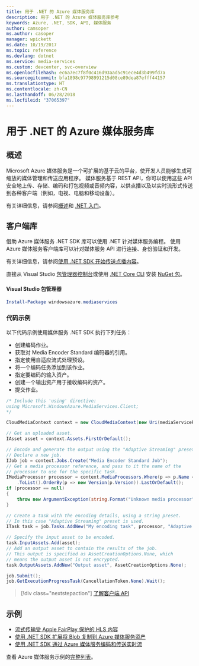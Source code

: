 ```yaml
---
title: 用于 .NET 的 Azure 媒体服务库
description: 用于 .NET 的 Azure 媒体服务库参考
keywords: Azure, .NET, SDK, API, 媒体服务
author: camsoper
ms.author: casoper
manager: wpickett
ms.date: 10/19/2017
ms.topic: reference
ms.devlang: dotnet
ms.service: media-services
ms.custom: devcenter, svc-overview
ms.openlocfilehash: ec6a7ec7f8f0c416d93aad5c91ece4d3b499fd7a
ms.sourcegitcommit: bfa1898c97798991215d08ce89dea87efff44157
ms.translationtype: HT
ms.contentlocale: zh-CN
ms.lasthandoff: 06/28/2018
ms.locfileid: "37065397"
---
```

# <a name="azure-media-services-libraries-for-net"></a>用于 .NET 的 Azure 媒体服务库

## <a name="overview"></a>概述

Microsoft Azure 媒体服务是一个可扩展的基于云的平台，使开发人员能够生成可缩放的媒体管理和传送应用程序。 媒体服务基于 REST API，你可以使用这些 API 安全地上传、存储、编码和打包视频或音频内容，以供点播以及以实时流形式传送到各种客户端（例如，电视、电脑和移动设备）。 

有关详细信息，请参阅[概述](/azure/media-services/media-services-overview)和 [.NET 入门](/azure/media-services/media-services-dotnet-how-to-use)。 

## <a name="client-library"></a>客户端库

借助 Azure 媒体服务 .NET SDK 库可以使用 .NET 针对媒体服务编程。 使用 Azure 媒体服务客户端库可以针对媒体服务 API 进行连接、身份验证和开发。  

有关详细信息，请参阅[使用 .NET SDK 开始传送点播内容](/azure/media-services/media-services-dotnet-get-started)。

直接从 Visual Studio [包管理器控制台][PackageManager]或使用 [.NET Core CLI][DotNetCLI] 安装 [NuGet 包](https://www.nuget.org/packages/windowsazure.mediaservices)。

#### <a name="visual-studio-package-manager"></a>Visual Studio 包管理器

```powershell
Install-Package windowsazure.mediaservices
```

### <a name="code-example"></a>代码示例

以下代码示例使用媒体服务 .NET SDK 执行下列任务：

- 创建编码作业。
- 获取对 Media Encoder Standard 编码器的引用。
- 指定使用自适应流式处理预设。
- 将一个编码任务添加到该作业。
- 指定要编码的输入资产。
- 创建一个输出资产用于接收编码的资产。
- 提交作业。


```csharp
/* Include this 'using' directive:
using Microsoft.WindowsAzure.MediaServices.Client;
*/

CloudMediaContext context = new CloudMediaContext(new Uri(mediaServiceRESTAPIEndpoint), tokenProvider);

// Get an uploaded asset.
IAsset asset = context.Assets.FirstOrDefault();

// Encode and generate the output using the "Adaptive Streaming" preset.
// Declare a new job.
IJob job = context.Jobs.Create("Media Encoder Standard Job");
// Get a media processor reference, and pass to it the name of the 
// processor to use for the specific task.
IMediaProcessor processor = context.MediaProcessors.Where(p => p.Name == mediaProcessorName)
    .ToList().OrderBy(p => new Version(p.Version)).LastOrDefault();
if (processor == null) 
{
    throw new ArgumentException(string.Format("Unknown media processor", mediaProcessorName));
}

// Create a task with the encoding details, using a string preset.
// In this case "Adaptive Streaming" preset is used.
ITask task = job.Tasks.AddNew("My encoding task", processor, "Adaptive Streaming", TaskOptions.None);

// Specify the input asset to be encoded.
task.InputAssets.Add(asset);
// Add an output asset to contain the results of the job. 
// This output is specified as AssetCreationOptions.None, which 
// means the output asset is not encrypted. 
task.OutputAssets.AddNew("Output asset", AssetCreationOptions.None);

job.Submit();
job.GetExecutionProgressTask(CancellationToken.None).Wait();
```

> [!div class="nextstepaction"]
> [了解客户端 API](/dotnet/api/overview/azure/mediaservices/client)

## <a name="samples"></a>示例

- [流式传输受 Apple FairPlay 保护的 HLS 内容](https://azure.microsoft.com/resources/samples/media-services-dotnet-dynamic-encryption-with-fairplay/)
- [使用 .NET SDK 扩展将 Blob 复制到 Azure 媒体服务资产](https://azure.microsoft.com/resources/samples/media-services-dotnet-copy-blob-into-asset/)
- [使用 .NET SDK 通过 Azure 媒体服务编码和传送实时流](https://azure.microsoft.com/resources/samples/media-services-dotnet-encode-live-stream-with-ams-clear/)

查看 Azure 媒体服务示例的[完整列表](https://azure.microsoft.com/resources/samples/?platform=dotnet&service=media-services)。


[PackageManager]: https://docs.microsoft.com/nuget/tools/package-manager-console
[DotNetCLI]: https://docs.microsoft.com/dotnet/core/tools/dotnet-add-package
